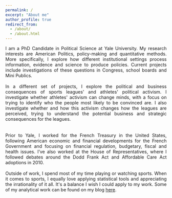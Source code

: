 ```yaml
---
permalink: /
excerpt: "About me"
author_profile: true
redirect_from: 
  - /about/
  - /about.html
---
```


<div style="text-align: justify">  

I am a PhD Candidate in Political Science at Yale University. My research interests are American Politics, policy-making and quantitative methods. More specifically, I explore how different institutional settings process information, evidence and science to produce policies. Current projects include investigations of these questions in Congress, school boards and Mini Publics. 
<br>
<br>
In a different set of projects, I explore the political and business consequences of sports leagues' and athletes' political activism. I investigate whether athletes' activism can change minds, with a focus on trying to identify who the people most likely to be convinced are. I also investigate whether and how this activism changes how the leagues are perceived, trying to understand the potential business and strategic consequences for the leagues.  
<br>
<br>
Prior to Yale, I worked for the French Treasury in the United States, following American economic and financial developments for the French Government and focusing on financial regulation, budgetary, fiscal and health issues. I’ve also worked at the House of Representatives, where I followed debates around the Dodd Frank Act and Affordable Care Act adoptions in 2010.
<br>
<br>
Outside of work, I spend most of my time playing or watching sports. When it comes to sports, I equally love applying statistical tools and appreciating the irrationality of it all. It's a balance I wish I could apply to my work. Some of my analytical work can be found on my blog [here](https://angeledelevoye.wixsite.com/sips).

</div>


